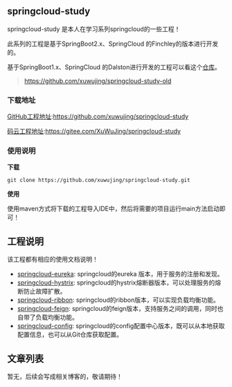 ## springcloud-study 

springcloud-study 是本人在学习系列springcloud的一些工程！

此系列的工程是基于SpringBoot2.x、SpringCloud 的Finchley的版本进行开发的。

基于SpringBoot1.x、SpringCloud 的Dalston进行开发的工程可以看这个[仓库](https://github.com/xuwujing/springcloud-study-old)。

> https://github.com/xuwujing/springcloud-study-old

### 下载地址

[GitHub工程地址](https://github.com/xuwujing/springcloud-study):https://github.com/xuwujing/springcloud-study

[码云工程地址](https://gitee.com/XuWuJing/springcloud-study):https://gitee.com/XuWuJing/springcloud-study

### 使用说明

**下载**

    git clone https://github.com/xuwujing/springcloud-study.git

**使用**

使用maven方式将下载的工程导入IDE中，然后将需要的项目运行main方法启动即可！






## 工程说明

该工程都有相应的使用文档说明！

- [springcloud-eureka](https://github.com/xuwujing/springcloud-study/tree/master/springcloud-eureka): springcloud的eureka 版本，用于服务的注册和发现。
- [springcloud-hystrix](https://github.com/xuwujing/springcloud-study/tree/master/springcloud-hystrix): springcloud的hystrix熔断器版本，可以处理服务的熔断防止故障扩散。
- [springcloud-ribbon](https://github.com/xuwujing/springcloud-study/tree/master/springcloud-ribbon):
springcloud的ribbon版本，可以实现负载均衡功能。
- [springcloud-feign](https://github.com/xuwujing/springcloud-study/tree/master/springcloud-feign): springcloud的feign版本，支持服务之间的调用，同时也自带了负载均衡功能。
- [springcloud-config](https://github.com/xuwujing/springcloud-study/tree/master/springcloud-config): springcloud的config配置中心版本，既可以从本地获取配置信息，也可以从Git仓库获取配置。






## 文章列表

暂无，后续会写成相关博客的，敬请期待！